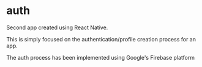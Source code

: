 # auth
Second app created using React Native.

This is simply focused on the authentication/profile creation process for an app. 

The auth process has been implemented using Google's Firebase platform
